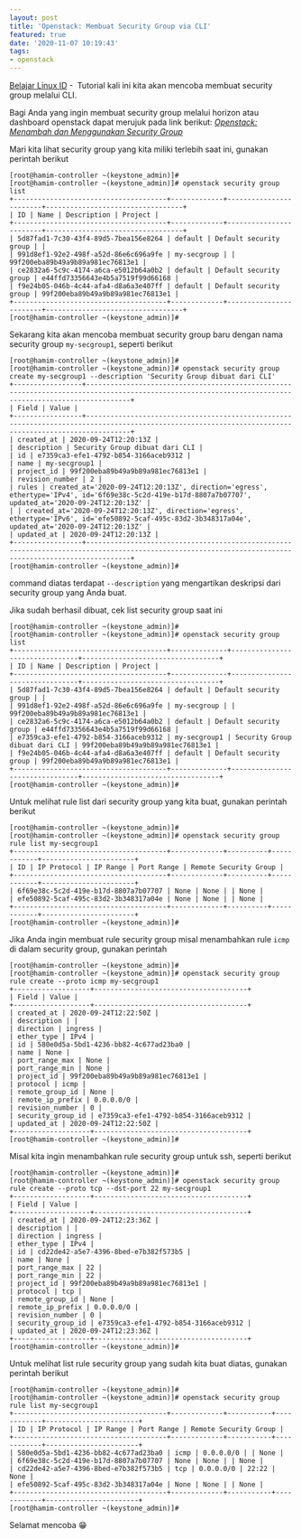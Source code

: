 ```yaml
---
layout: post
title: 'Openstack: Membuat Security Group via CLI'
featured: true
date: '2020-11-07 10:19:43'
tags:
- openstack
---
```


[Belajar Linux ID](/) - &nbsp;Tutorial kali ini kita akan mencoba membuat security group melalui CLI.

Bagi Anda yang ingin membuat security group melalui horizon atau dashboard openstack dapat merujuk pada link berikut: _[Openstack: Menambah dan Menggunakan Security Group](/openstack-menambahkan-dan-menggunakan-security-group/)_

Mari kita lihat security group yang kita miliki terlebih saat ini, gunakan perintah berikut

<!--kg-card-begin: markdown-->

    [root@hamim-controller ~(keystone_admin)]#
    [root@hamim-controller ~(keystone_admin)]# openstack security group list
    +--------------------------------------+-------------+------------------------+----------------------------------+
    | ID | Name | Description | Project |
    +--------------------------------------+-------------+------------------------+----------------------------------+
    | 5d87fad1-7c30-43f4-89d5-7bea156e8264 | default | Default security group | |
    | 991d8ef1-92e2-498f-a52d-86e6c696a9fe | my-secgroup | | 99f200eba89b49a9b89a981ec76813e1 |
    | ce2832a6-5c9c-4174-a6ca-e5012b64a0b2 | default | Default security group | e44ffd73356643e4b5a7519f99d66168 |
    | f9e24b05-046b-4c44-afa4-d8a6a3e407ff | default | Default security group | 99f200eba89b49a9b89a981ec76813e1 |
    +--------------------------------------+-------------+------------------------+----------------------------------+
    [root@hamim-controller ~(keystone_admin)]#

<!--kg-card-end: markdown-->

Sekarang kita akan mencoba membuat security group baru dengan nama security group `my-secgroup1`, seperti berikut

<!--kg-card-begin: markdown-->

    [root@hamim-controller ~(keystone_admin)]#
    [root@hamim-controller ~(keystone_admin)]# openstack security group create my-secgroup1 --description 'Security Group dibuat dari CLI'
    +-----------------+-------------------------------------------------------------------------------------------------------------------------------------------------------+
    | Field | Value |
    +-----------------+-------------------------------------------------------------------------------------------------------------------------------------------------------+
    | created_at | 2020-09-24T12:20:13Z |
    | description | Security Group dibuat dari CLI |
    | id | e7359ca3-efe1-4792-b854-3166aceb9312 |
    | name | my-secgroup1 |
    | project_id | 99f200eba89b49a9b89a981ec76813e1 |
    | revision_number | 2 |
    | rules | created_at='2020-09-24T12:20:13Z', direction='egress', ethertype='IPv4', id='6f69e38c-5c2d-419e-b17d-8807a7b07707', updated_at='2020-09-24T12:20:13Z' |
    | | created_at='2020-09-24T12:20:13Z', direction='egress', ethertype='IPv6', id='efe50892-5caf-495c-83d2-3b348317a04e', updated_at='2020-09-24T12:20:13Z' |
    | updated_at | 2020-09-24T12:20:13Z |
    +-----------------+-------------------------------------------------------------------------------------------------------------------------------------------------------+
    [root@hamim-controller ~(keystone_admin)]#

<!--kg-card-end: markdown-->

command diatas terdapat `--description` yang mengartikan deskripsi dari security group yang Anda buat.

Jika sudah berhasil dibuat, cek list security group saat ini

<!--kg-card-begin: markdown-->

    [root@hamim-controller ~(keystone_admin)]#
    [root@hamim-controller ~(keystone_admin)]# openstack security group list
    +--------------------------------------+--------------+--------------------------------+----------------------------------+
    | ID | Name | Description | Project |
    +--------------------------------------+--------------+--------------------------------+----------------------------------+
    | 5d87fad1-7c30-43f4-89d5-7bea156e8264 | default | Default security group | |
    | 991d8ef1-92e2-498f-a52d-86e6c696a9fe | my-secgroup | | 99f200eba89b49a9b89a981ec76813e1 |
    | ce2832a6-5c9c-4174-a6ca-e5012b64a0b2 | default | Default security group | e44ffd73356643e4b5a7519f99d66168 |
    | e7359ca3-efe1-4792-b854-3166aceb9312 | my-secgroup1 | Security Group dibuat dari CLI | 99f200eba89b49a9b89a981ec76813e1 |
    | f9e24b05-046b-4c44-afa4-d8a6a3e407ff | default | Default security group | 99f200eba89b49a9b89a981ec76813e1 |
    +--------------------------------------+--------------+--------------------------------+----------------------------------+
    [root@hamim-controller ~(keystone_admin)]#

<!--kg-card-end: markdown-->

Untuk melihat rule list dari security group yang kita buat, gunakan perintah berikut

<!--kg-card-begin: markdown-->

    [root@hamim-controller ~(keystone_admin)]#
    [root@hamim-controller ~(keystone_admin)]# openstack security group rule list my-secgroup1
    +--------------------------------------+-------------+----------+------------+-----------------------+
    | ID | IP Protocol | IP Range | Port Range | Remote Security Group |
    +--------------------------------------+-------------+----------+------------+-----------------------+
    | 6f69e38c-5c2d-419e-b17d-8807a7b07707 | None | None | | None |
    | efe50892-5caf-495c-83d2-3b348317a04e | None | None | | None |
    +--------------------------------------+-------------+----------+------------+-----------------------+
    [root@hamim-controller ~(keystone_admin)]#

<!--kg-card-end: markdown-->

Jika Anda ingin membuat rule security group misal menambahkan rule `icmp` di dalam security group, gunakan perintah

<!--kg-card-begin: markdown-->

    [root@hamim-controller ~(keystone_admin)]#
    [root@hamim-controller ~(keystone_admin)]# openstack security group rule create --proto icmp my-secgroup1
    +-------------------+--------------------------------------+
    | Field | Value |
    +-------------------+--------------------------------------+
    | created_at | 2020-09-24T12:22:50Z |
    | description | |
    | direction | ingress |
    | ether_type | IPv4 |
    | id | 580e0d5a-5bd1-4236-bb82-4c677ad23ba0 |
    | name | None |
    | port_range_max | None |
    | port_range_min | None |
    | project_id | 99f200eba89b49a9b89a981ec76813e1 |
    | protocol | icmp |
    | remote_group_id | None |
    | remote_ip_prefix | 0.0.0.0/0 |
    | revision_number | 0 |
    | security_group_id | e7359ca3-efe1-4792-b854-3166aceb9312 |
    | updated_at | 2020-09-24T12:22:50Z |
    +-------------------+--------------------------------------+
    [root@hamim-controller ~(keystone_admin)]#

<!--kg-card-end: markdown-->

Misal kita ingin menambahkan rule security group untuk ssh, seperti berikut

<!--kg-card-begin: markdown-->

    [root@hamim-controller ~(keystone_admin)]#
    [root@hamim-controller ~(keystone_admin)]# openstack security group rule create --proto tcp --dst-port 22 my-secgroup1
    +-------------------+--------------------------------------+
    | Field | Value |
    +-------------------+--------------------------------------+
    | created_at | 2020-09-24T12:23:36Z |
    | description | |
    | direction | ingress |
    | ether_type | IPv4 |
    | id | cd22de42-a5e7-4396-8bed-e7b382f573b5 |
    | name | None |
    | port_range_max | 22 |
    | port_range_min | 22 |
    | project_id | 99f200eba89b49a9b89a981ec76813e1 |
    | protocol | tcp |
    | remote_group_id | None |
    | remote_ip_prefix | 0.0.0.0/0 |
    | revision_number | 0 |
    | security_group_id | e7359ca3-efe1-4792-b854-3166aceb9312 |
    | updated_at | 2020-09-24T12:23:36Z |
    +-------------------+--------------------------------------+
    [root@hamim-controller ~(keystone_admin)]#

<!--kg-card-end: markdown-->

Untuk melihat list rule security group yang sudah kita buat diatas, gunakan perintah berikut

<!--kg-card-begin: markdown-->

    [root@hamim-controller ~(keystone_admin)]#
    [root@hamim-controller ~(keystone_admin)]# openstack security group rule list my-secgroup1
    +--------------------------------------+-------------+-----------+------------+-----------------------+
    | ID | IP Protocol | IP Range | Port Range | Remote Security Group |
    +--------------------------------------+-------------+-----------+------------+-----------------------+
    | 580e0d5a-5bd1-4236-bb82-4c677ad23ba0 | icmp | 0.0.0.0/0 | | None |
    | 6f69e38c-5c2d-419e-b17d-8807a7b07707 | None | None | | None |
    | cd22de42-a5e7-4396-8bed-e7b382f573b5 | tcp | 0.0.0.0/0 | 22:22 | None |
    | efe50892-5caf-495c-83d2-3b348317a04e | None | None | | None |
    +--------------------------------------+-------------+-----------+------------+-----------------------+
    [root@hamim-controller ~(keystone_admin)]#

<!--kg-card-end: markdown-->

Selamat mencoba 😁

